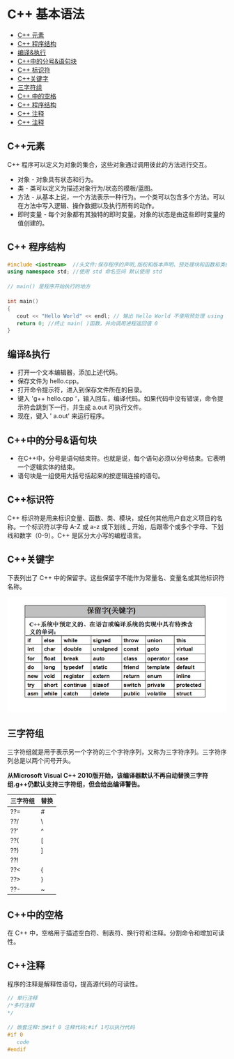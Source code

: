 # C++ 基本语法

* [C++ 元素](#C++元素)
* [C++ 程序结构](#C++程序结构)
* [编译&执行](#编译&执行)
* [C++中的分号&语句块](#C++中的分号&语句块)
* [C++ 标识符](#C++标识符)
* [C++关键字](#C++关键字)
* [三字符组](#三字符组)
* [C++ 中的空格](#C++中的空格)
* [C++ 程序结构](#C++程序结构)
* [C++ 注释](#C++注释)
* [C++ 注释](#C++注释)


## C++元素
C++ 程序可以定义为对象的集合，这些对象通过调用彼此的方法进行交互。

* 对象 - 对象具有状态和行为。
* 类 - 类可以定义为描述对象行为/状态的模板/蓝图。
* 方法 - 从基本上说，一个方法表示一种行为。一个类可以包含多个方法。可以在方法中写入逻辑、操作数据以及执行所有的动作。
* 即时变量 - 每个对象都有其独特的即时变量。对象的状态是由这些即时变量的值创建的。


## C++ 程序结构
```c++
#include <iostream>  //头文件:保存程序的声明,版权和版本声明、预处理块和函数和类结构声明
using namespace std; //使用 std 命名空间 默认使用 std
 
// main() 是程序开始执行的地方
 
int main()
{
   cout << "Hello World" << endl; // 输出 Hello World 不使用预处理 using namespace std; 就要加上 std::cin  :: 则是作用域运算符 endl是换行符
   return 0; //终止 main( )函数，并向调用进程返回值 0
}
```


## 编译&执行

* 打开一个文本编辑器，添加上述代码。
* 保存文件为 hello.cpp。
* 打开命令提示符，进入到保存文件所在的目录。
* 键入 'g++ hello.cpp '，输入回车，编译代码。如果代码中没有错误，命令提示符会跳到下一行，并生成 a.out 可执行文件。
* 现在，键入 ' a.out' 来运行程序。


## C++中的分号&语句块

* 在C++中，分号是语句结束符。也就是说，每个语句必须以分号结束。它表明一个逻辑实体的结束。
* 语句块是一组使用大括号括起来的按逻辑连接的语句。


## C++标识符
C++ 标识符是用来标识变量、函数、类、模块，或任何其他用户自定义项目的名称。一个标识符以字母 A-Z 或 a-z 或下划线 _ 开始，后跟零个或多个字母、下划线和数字（0-9）。C++ 是区分大小写的编程语言。


## C++关键字
下表列出了 C++ 中的保留字。这些保留字不能作为常量名、变量名或其他标识符名称。

![](../image/00_00_000.jpg)


## 三字符组

三字符组就是用于表示另一个字符的三个字符序列，又称为三字符序列。三字符序列总是以两个问号开头。


**从Microsoft Visual C++ 2010版开始，该编译器默认不再自动替换三字符组.g++仍默认支持三字符组，但会给出编译警告。**

三字符组    |   替换
----------|--------
??= |   #
??/ |   \
??' |   ^
??( |   [
??) |   ]
??! |   |
??< |   {
??> |   }
??- |   ~


## C++中的空格
在 C++ 中，空格用于描述空白符、制表符、换行符和注释。分割命令和增加可读性。

## C++注释

程序的注释是解释性语句，提高源代码的可读性。

```c++
// 单行注释
/*多行注释
*/

// 嵌套注释:当#if 0 注释代码;#if 1可以执行代码
#if 0
   code
#endif
```